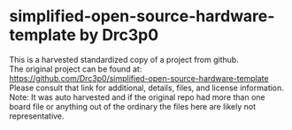 
# simplified-open-source-hardware-template by Drc3p0  
This is a harvested standardized copy of a project from github.  
The original project can be found at:  
https://github.com/Drc3p0/simplified-open-source-hardware-template  
Please consult that link for additional, details, files, and license information.  
Note: It was auto harvested and if the original repo had more than one board file or anything out of the ordinary the files here are likely not representative.  
    